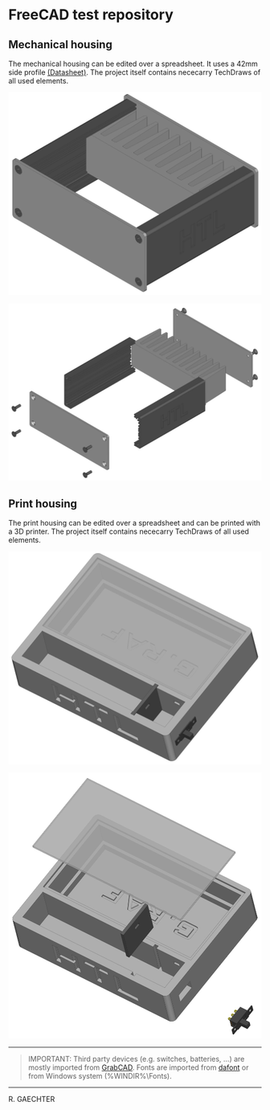 # FreeCAD test repository

## Mechanical housing

The mechanical housing can be edited over a spreadsheet. It uses a 42mm side profile [(Datasheet)](https://gie-tec.de/wp-content/uploads/2017/03/db_122010.pdf). The project itself contains nececarry TechDraws of all used elements.

![Mechanical](./m_design.png)

![Mechanical](./m_explode.png)

## Print housing

The print housing can be edited over a spreadsheet and can be printed with a 3D printer. The project itself contains nececarry TechDraws of all used elements.

![Mechanical](./p_design.png)

![Mechanical](./p_explode.png)

---

> IMPORTANT: Third party devices (e.g. switches, batteries, ...) are mostly imported from [GrabCAD](https://grabcad.com/dashboard). Fonts are imported from [dafont](https://www.dafont.com/) or from Windows system (%WINDIR%\Fonts).

---

R. GAECHTER